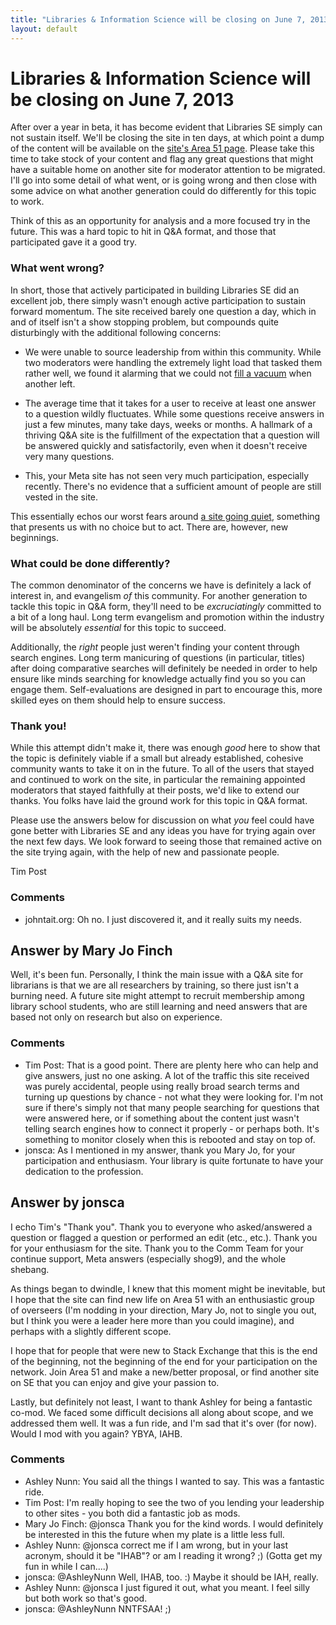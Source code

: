 ```yaml
---
title: "Libraries & Information Science will be closing on June 7, 2013"
layout: default
---
```

Libraries & Information Science will be closing on June 7, 2013
=====================
After over a year in beta, it has become evident that Libraries SE
simply can not sustain itself. We'll be closing the site in ten days, at
which point a dump of the content will be available on the [site's Area
51
page](http://area51.stackexchange.com/proposals/12432/libraries-information-science).
Please take this time to take stock of your content and flag any great
questions that might have a suitable home on another site for moderator
attention to be migrated. I'll go into some detail of what went, or is
going wrong and then close with some advice on what another generation
could do differently for this topic to work.

Think of this as an opportunity for analysis and a more focused try in
the future. This was a hard topic to hit in Q&A format, and those that
participated gave it a good try.

### What went wrong?

In short, those that actively participated in building Libraries SE did
an excellent job, there simply wasn't enough active participation to
sustain forward momentum. The site received barely one question a day,
which in and of itself isn't a show stopping problem, but compounds
quite disturbingly with the additional following concerns:

-   We were unable to source leadership from within this community.
    While two moderators were handling the extremely light load that
    tasked them rather well, we found it alarming that we could not
    [fill a
    vacuum](http://meta.libraries.stackexchange.com/questions/186/a-leadership-vacuum-please-step-up)
    when another left.

-   The average time that it takes for a user to receive at least one
    answer to a question wildly fluctuates. While some questions receive
    answers in just a few minutes, many take days, weeks or months. A
    hallmark of a thriving Q&A site is the fulfillment of the
    expectation that a question will be answered quickly and
    satisfactorily, even when it doesn't receive very many questions.

-   This, your Meta site has not seen very much participation,
    especially recently. There's no evidence that a sufficient amount of
    people are still vested in the site.

This essentially echos our worst fears around [a site going
quiet](http://blog.stackoverflow.com/2012/04/when-a-site-grows-quiet/),
something that presents us with no choice but to act. There are,
however, new beginnings.

### What could be done differently?

The common denominator of the concerns we have is definitely a lack of
interest in, and evangelism *of* this community. For another generation
to tackle this topic in Q&A form, they'll need to be *excruciatingly*
committed to a bit of a long haul. Long term evangelism and promotion
within the industry will be absolutely *essential* for this topic to
succeed.

Additionally, the *right* people just weren't finding your content
through search engines. Long term manicuring of questions (in
particular, titles) after doing comparative searches will definitely be
needed in order to help ensure like minds searching for knowledge
actually find you so you can engage them. Self-evaluations are designed
in part to encourage this, more skilled eyes on them should help to
ensure success.

### Thank you!

While this attempt didn't make it, there was enough *good* here to show
that the topic is definitely viable if a small but already established,
cohesive community wants to take it on in the future. To all of the
users that stayed and continued to work on the site, in particular the
remaining appointed moderators that stayed faithfully at their posts,
we'd like to extend our thanks. You folks have laid the ground work for
this topic in Q&A format.

Please use the answers below for discussion on what *you* feel could
have gone better with Libraries SE and any ideas you have for trying
again over the next few days. We look forward to seeing those that
remained active on the site trying again, with the help of new and
passionate people.

Tim Post

### Comments ###
* johntait.org: Oh no. I just discovered it, and it really suits my needs.


Answer by Mary Jo Finch
----------------
Well, it's been fun. Personally, I think the main issue with a Q&A site
for librarians is that we are all researchers by training, so there just
isn't a burning need. A future site might attempt to recruit membership
among library school students, who are still learning and need answers
that are based not only on research but also on experience.

### Comments ###
* Tim Post: That is a good point. There are plenty here who can help and give
answers, just no one asking. A lot of the traffic this site received was
purely accidental, people using really broad search terms and turning up
questions by chance - not what they were looking for. I'm not sure if
there's simply not that many people searching for questions that were
answered here, or if something about the content just wasn't telling
search engines how to connect it properly - or perhaps both. It's
something to monitor closely when this is rebooted and stay on top of.
* jonsca: As I mentioned in my answer, thank you Mary Jo, for your participation
and enthusiasm. Your library is quite fortunate to have your dedication
to the profession.

Answer by jonsca
----------------
I echo Tim's "Thank you". Thank you to everyone who asked/answered a
question or flagged a question or performed an edit (etc., etc.). Thank
you for your enthusiasm for the site. Thank you to the Comm Team for
your continue support, Meta answers (especially shog9), and the whole
shebang.

As things began to dwindle, I knew that this moment might be inevitable,
but I hope that the site can find new life on Area 51 with an
enthusiastic group of overseers (I'm nodding in your direction, Mary Jo,
not to single you out, but I think you were a leader here more than you
could imagine), and perhaps with a slightly different scope.

I hope that for people that were new to Stack Exchange that this is the
end of the beginning, not the beginning of the end for your
participation on the network. Join Area 51 and make a new/better
proposal, or find another site on SE that you can enjoy and give your
passion to.

Lastly, but definitely not least, I want to thank Ashley for being a
fantastic co-mod. We faced some difficult decisions all along about
scope, and we addressed them well. It was a fun ride, and I'm sad that
it's over (for now). Would I mod with you again? YBYA, IAHB.

### Comments ###
* Ashley Nunn: You said all the things I wanted to say. This was a fantastic ride.
* Tim Post: I'm really hoping to see the two of you lending your leadership to other
sites - you both did a fantastic job as mods.
* Mary Jo Finch: @jonsca Thank you for the kind words. I would definitely be interested
in this the future when my plate is a little less full.
* Ashley Nunn: @jonsca correct me if I am wrong, but in your last acronym, should it be
"IHAB"? or am I reading it wrong? ;) (Gotta get my fun in while I
can....)
* jonsca: @AshleyNunn Well, IHAB, too. :) Maybe it should be IAH, really.
* Ashley Nunn: @jonsca I just figured it out, what you meant. I feel silly but both
work so that's good.
* jonsca: @AshleyNunn NNTFSAA! ;)

